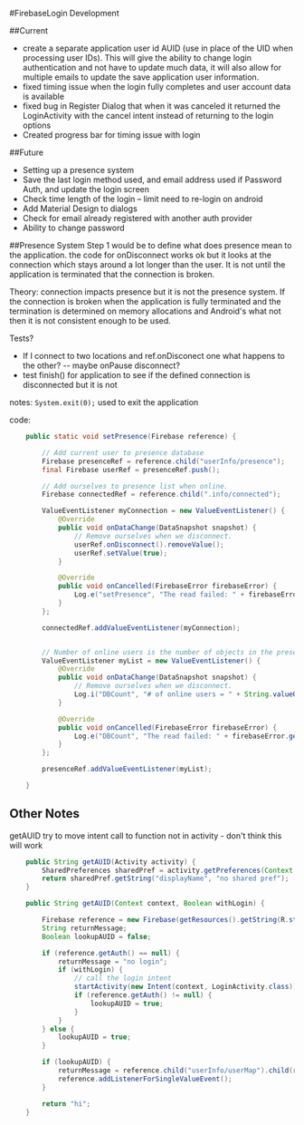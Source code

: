 #FirebaseLogin Development

##Current 
- create a separate application user id AUID (use in place of the UID when processing user IDs).  This will give the ability to change login authentication and not have to update much data, it will also allow for multiple emails to update the save application user information.
- fixed timing issue when the login fully completes and user account data is available
- fixed bug in Register Dialog that when it was canceled it returned the LoginActivity with the cancel intent instead of returning to the login options
- Created progress bar for timing issue with login

##Future
- Setting up a presence system
- Save the last login method used, and email address used if Password Auth, and update the login screen
- Check time length of the login – limit need to re-login on android 
- Add Material Design to dialogs
- Check for email already registered with another auth provider
- Ability to change password

##Presence System
Step 1 would be to define what does presence mean to the application. the code for onDisconnect works ok but it looks at the connection
which stays around a lot longer than the user. It is not until the application is terminated that the connection is broken.

Theory: connection impacts presence but it is not the presence system. If the connection is broken when the application is fully terminated and the termination is
determined on memory allocations and Android's what not then it is not consistent enough to be used.

Tests?
- If I connect to two locations and ref.onDisconect one what happens to the other?
-- maybe onPause disconnect?
- test finish() for application to see if the defined connection is disconnected but it is not

notes: `System.exit(0);` used to exit the application

code:
```java
    public static void setPresence(Firebase reference) {

        // Add current user to presence database
        Firebase presenceRef = reference.child("userInfo/presence");
        final Firebase userRef = presenceRef.push();

        // Add ourselves to presence list when online.
        Firebase connectedRef = reference.child(".info/connected");

        ValueEventListener myConnection = new ValueEventListener() {
            @Override
            public void onDataChange(DataSnapshot snapshot) {
                // Remove ourselves when we disconnect.
                userRef.onDisconnect().removeValue();
                userRef.setValue(true);
            }

            @Override
            public void onCancelled(FirebaseError firebaseError) {
                Log.e("setPresence", "The read failed: " + firebaseError.getMessage());
            }
        };

        connectedRef.addValueEventListener(myConnection);


        // Number of online users is the number of objects in the presence list.
        ValueEventListener myList = new ValueEventListener() {
            @Override
            public void onDataChange(DataSnapshot snapshot) {
                // Remove ourselves when we disconnect.
                Log.i("DBCount", "# of online users = " + String.valueOf(snapshot.getChildrenCount()));
            }

            @Override
            public void onCancelled(FirebaseError firebaseError) {
                Log.e("DBCount", "The read failed: " + firebaseError.getMessage());
            }
        };

        presenceRef.addValueEventListener(myList);

    }
```

## Other Notes
getAUID try to move intent call to function not in activity - don't think this will work

```java
    public String getAUID(Activity activity) {
        SharedPreferences sharedPref = activity.getPreferences(Context.MODE_PRIVATE);
        return sharedPref.getString("displayName", "no shared pref");
    }

    public String getAUID(Context context, Boolean withLogin) {

        Firebase reference = new Firebase(getResources().getString(R.string.FIREBASE_BASE_REF));
        String returnMessage;
        Boolean lookupAUID = false;

        if (reference.getAuth() == null) {
            returnMessage = "no login";
            if (withLogin) {
                // call the login intent
                startActivity(new Intent(context, LoginActivity.class));
                if (reference.getAuth() != null) {
                    lookupAUID = true;
                }
            }
        } else {
            lookupAUID = true;
        }

        if (lookupAUID) {
            returnMessage = reference.child("userInfo/userMap").child(reference.getAuth().getUid()).getValue();
            reference.addListenerForSingleValueEvent();
        }

        return "hi";
    }
```